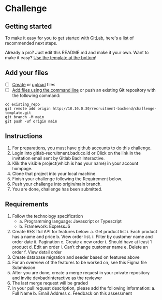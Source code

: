 # Challenge
## Getting started

To make it easy for you to get started with GitLab, here's a list of recommended next steps.

Already a pro? Just edit this README.md and make it your own. Want to make it easy? [Use the template at the bottom](#editing-this-readme)!

## Add your files

- [ ] [Create](https://docs.gitlab.com/ee/user/project/repository/web_editor.html#create-a-file) or [upload](https://docs.gitlab.com/ee/user/project/repository/web_editor.html#upload-a-file) files
- [ ] [Add files using the command line](https://docs.gitlab.com/ee/gitlab-basics/add-file.html#add-a-file-using-the-command-line) or push an existing Git repository with the following command:

```
cd existing_repo
git remote add origin http://10.10.0.30/recruitment-backend/challenge-template.git
git branch -M main
git push -uf origin main
```
## Instructions
1.	For preparations, you must have github accounts to do this challenge.
2.	Login into gitlab-recruitment.badr.co.id or Click on the link in the invitation email sent by Gitlab Badr Interactive.
3.	Klik the visible project(which is has your name) in your account hompage.
4.	Clone that project into your local machine.
5.  Finish your challenge following the Requirement below.
6.  Push your challenge into origin/main branch.
7.  You are done, challenge has been submitted.


## Requirements
1.	Follow the technology specification
    + a. Programming language: Javascript or Typescript
    + b. Framework: ExpressJS
2.	Create RESTful API for features below:
    a. Get product list
        i. Each product has a name and price
    b. View order list.
        i. Filter by customer name and order date
        ii. Pagination
    c. Create a new order
        i. Should have at least 1 product
    d. Edit an order
        i. Can’t change customer name
    e. Delete an order
    f. View detail order
3.	Create database migration and seeder based on features above
4.	For an overview of the features to be worked on, see this Figma file
Submission
1.	After you are done, create a merge request in your private repository and invite devbadrinteractive as the reviewer
2.	The last merge request will be graded
3.	In your pull request description, please add the following information:
    a. Full Name
    b. Email Address
    c. Feedback on this assessment

